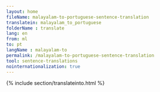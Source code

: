 ```yaml
---
layout: home
fileName: malayalam-to-portuguese-sentence-translation
translatein: malayalam_to_portuguese
folderName : translate
lang: en
from: ml
to: pt
langName : malayalam-to
permalink: /malayalam-to-portuguese-sentence-translation
tool: sentence-translations
nointernationalization: true
---
```

{% include section/translateinto.html %}
